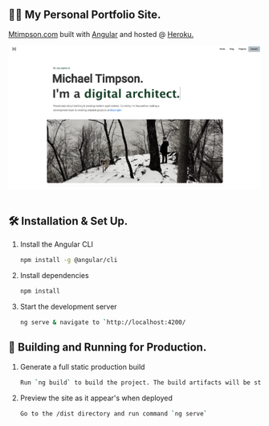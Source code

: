 ## 👨‍💻 My Personal Portfolio Site.
<p>
  <a href="https://www.mtimpson.com/home" target="_blank">Mtimpson.com</a> built with <a href="https://angular.io/" target="_blank">Angular</a> and hosted @ <a href="https://dashboard.heroku.com/" target="_blank">Heroku.</a>
</p>
<div align="center">
  <img alt="Website Preview" src="https://github.com/Mtimpson/portfolio-frontend/blob/main/src/assets/photos/website_preview.png?raw=true" width="auto" />
</div>
<br>

## 🛠 Installation & Set Up.

1. Install the Angular CLI

   ```sh
   npm install -g @angular/cli
   ```

3. Install dependencies

   ```sh
   npm install
   ```

4. Start the development server

   ```sh
   ng serve & navigate to `http://localhost:4200/
   ```

## 🚀 Building and Running for Production.

1. Generate a full static production build

   ```sh
   Run `ng build` to build the project. The build artifacts will be stored in the `dist/` directory. Use the `--prod` flag for a production build.
   ```

1. Preview the site as it appear's when deployed

   ```sh
   Go to the /dist directory and run command `ng serve`
   ```

